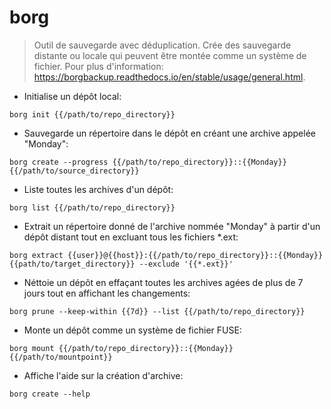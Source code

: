 # borg

> Outil de sauvegarde avec déduplication.
> Crée des sauvegarde distante ou locale qui peuvent être montée comme un système de fichier.
> Pour plus d'information: <https://borgbackup.readthedocs.io/en/stable/usage/general.html>.

- Initialise un dépôt local:

`borg init {{/path/to/repo_directory}}`

- Sauvegarde un répertoire dans le dépôt en créant une archive appelée "Monday":

`borg create --progress {{/path/to/repo_directory}}::{{Monday}} {{/path/to/source_directory}}`

- Liste toutes les archives d'un dépôt:

`borg list {{/path/to/repo_directory}}`

- Extrait un répertoire donné de l'archive nommée "Monday" à partir d'un dépôt distant tout en excluant tous les fichiers *.ext:

`borg extract {{user}}@{{host}}:{{/path/to/repo_directory}}::{{Monday}} {{path/to/target_directory}} --exclude '{{*.ext}}'`

- Néttoie un dépôt en effaçant toutes les archives agées de plus de 7 jours tout en affichant les changements:

`borg prune --keep-within {{7d}} --list {{/path/to/repo_directory}}`

- Monte un dépôt comme un système de fichier FUSE:

`borg mount {{/path/to/repo_directory}}::{{Monday}} {{/path/to/mountpoint}}`

- Affiche l'aide sur la création d'archive:

`borg create --help`
